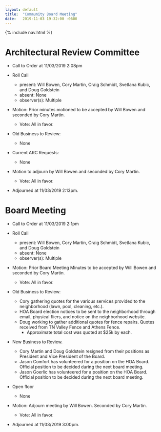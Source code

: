 ```yaml
---
layout: default
title:  "Community Board Meeting"
date:   2019-11-03 19:32:00 -0600
---
```


{% include nav.html %}

# Architectural Review Committee

- Call to Order at 11/03/2019 2:08pm
- Roll Call
    - present: Will Bowen, Cory Martin, Craig Schmidt, Svetlana Kubic, and Doug Goldstein
    - absent: None
    - observer(s): Multiple
- Motion: Prior minutes motioned to be accepted by Will Bowen and seconded by Cory Martin.
  - Vote: All in favor.

- Old Business to Review:
  - None

- Current ARC Requests:
  - None

- Motion to adjourn by Will Bowen and seconded by Cory Martin.
  - Vote: All in favor.
- Adjourned at 11/03/2019 2:13pm.

# Board Meeting

- Call to Order at 11/03/2019 2:1pm
- Roll Call
    - present: Will Bowen, Cory Martin, Craig Schmidt, Svetlana Kubic, and Doug Goldstein
    - absent: None
    - observer(s): Multiple

- Motion: Prior Board Meeting Minutes to be accepted by Will Bowen and seconded by Cory Martin.
  - Vote: All in favor.

- Old Business to Review:
  - Cory gathering quotes for the various services provided to the neighborhood (lawn, pool, cleaning, etc.).
  - HOA Board election notices to be sent to the neighborhood through email, physical fliers, and notice on the neighborhood website.
  - Doug working to gather additional quotes for fence repairs. Quotes received from TN Valley Fence and Athens Fence.
    - Approximate total cost was quoted at $25k by each.  

- New Business to Review.
  - Cory Martin and Doug Goldstein resigned from their positions as President and Vice President of the Board.
  - Jason Comfort has volunteered for a position on the HOA Board. Official position to be decided during the next board meeting.
  - Jason Goerlic has volunteered for a position on the HOA Board. Official position to be decided during the next board meeting.

- Open floor
  - None

- Motion: Adjourn meeting by Will Bowen. Seconded by Cory Martin. 
  - Vote: All in favor.
- Adjourned at 11/03/2019 3:00pm.
